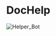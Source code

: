 # DocHelp

![Helper_Bot](https://github.com/Adarshdgr8/DocHelp/assets/89144373/ba3c32c2-a69a-4e9d-85a8-826107896c71)
